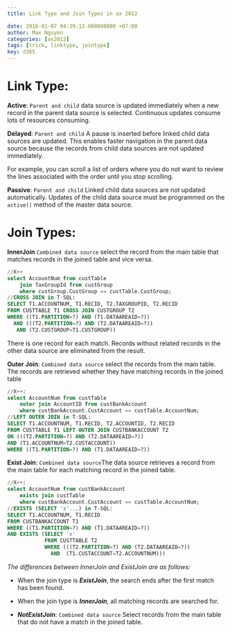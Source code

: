 ```yaml
---
title: Link Type and Join Types in ax 2012

date: 2016-01-07 04:39:12.000000000 +07:00
author: Max Nguyen
categories: [ax2012]
tags: [trick, linktype, jointype]
key: d365
---
```


# Link Type:

**Active**: 
`Parent and child` data source is updated immediately when a new record in the parent data source is selected. Continuous updates consume lots of resources consuming.

**Delayed**:
`Parent and child` A pause is inserted before linked child data sources are updated. This enables faster navigation in the parent data source because the records from child data sources are not updated immediately. 

For example, you can scroll a list of orders where you do not want to review the lines associated with the order until you stop scrolling.

**Passive**: `Parent and child` Linked child data sources are not updated automatically. Updates of the child data source must be programmed on the `active()` method of the master data source.

# Join Types:

**InnerJoin** `Combined data source` select the record from the main table that matches records in the joined table and vice versa.


```sql
//X++
select AccountNum from custTable
    join TaxGroupId from custGroup
    where custGroup.CustGroup == custTable.CustGroup;
//CROSS JOIN in T-SQL:
SELECT T1.ACCOUNTNUM, T1.RECID, T2.TAXGROUPID, T2.RECID
FROM CUSTTABLE T1 CROSS JOIN CUSTGROUP T2
WHERE ((T1.PARTITION=?) AND (T1.DATAAREAID=?))
  AND (((T2.PARTITION=?) AND (T2.DATAAREAID=?)) 
   AND (T2.CUSTGROUP=T1.CUSTGROUP))
```


There is one record for each match. Records without related records in the other data source are eliminated from the result.

**Outer Join**: `Combined data source` select the records from the main table. The records are retrieved whether they have matching records in the joined table


```sql
//X++:
select AccountNum from custTable
    outer join AccountID from custBankAccount
    where custBankAccount.CustAccount == custTable.AccountNum;
//LEFT OUTER JOIN in T-SQL:
SELECT T1.ACCOUNTNUM, T1.RECID, T2.ACCOUNTID, T2.RECID
FROM CUSTTABLE T1 LEFT OUTER JOIN CUSTBANKACCOUNT T2
ON (((T2.PARTITION=?) AND (T2.DATAAREAID=?))
AND (T1.ACCOUNTNUM=T2.CUSTACCOUNT))
WHERE ((T1.PARTITION=?) AND (T1.DATAAREAID=?))
```


**Exist Join**: `Combined data source`The data source retrieves a record from the main table for each matching record in the joined table.


```sql
//X++:
select AccountNum from custBankAccount
    exists join custTable
    where custBankAccount.CustAccount == custTable.AccountNum;
//EXISTS (SELECT 'x'...) in T-SQL:
SELECT T1.ACCOUNTNUM, T1.RECID
FROM CUSTBANKACCOUNT T1
WHERE ((T1.PARTITION=?) AND (T1.DATAAREAID=?))
AND EXISTS (SELECT 'x'
            FROM CUSTTABLE T2
            WHERE (((T2.PARTITION=?) AND (T2.DATAAREAID=?))
              AND  (T1.CUSTACCOUNT=T2.ACCOUNTNUM)))
```


*The differences between InnerJoin and ExistJoin are as follows:*

+ When the join type is **_ExistJoin_**, the search ends after the first match has been found.

+ When the join type is **_InnerJoin_**, all matching records are searched for.

+ **_NotExistJoin_**: `Combined data source` Select records from the main table that do not have a match in the joined table.